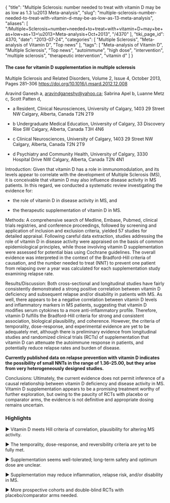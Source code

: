 {
    "title": "Multiple Sclerosis: number needed to treat with vitamin D may be as low as 1.3 \u2013 Meta-analysis",
    "slug": "multiple-sclerosis-number-needed-to-treat-with-vitamin-d-may-be-as-low-as-13-meta-analysis",
    "aliases": [
        "/Multiple+Sclerosis+number+needed+to+treat+with+vitamin+D+may+be+as+low+as+13+\u2013+Meta-analysis+Oct+2013",
        "/4370"
    ],
    "tiki_page_id": 4370,
    "date": "2013-07-24",
    "categories": [
        "Multiple Sclerosis",
        "Meta-analysis of Vitamin D",
        "Top news"
    ],
    "tags": [
        "Meta-analysis of Vitamin D",
        "Multiple Sclerosis",
        "Top news",
        "autoimmune",
        "high dose",
        "intervention",
        "multiple sclerosis",
        "therapeutic intervention",
        "vitamin d"
    ]
}


#### The case for vitamin D supplementation in multiple sclerosis

Multiple Sclerosis and Related Disorders, Volume 2, Issue 4, October 2013, Pages 281–306 https://doi.org/10.1016/j.msard.2012.12.008

Aravind Ganesh a, aravindganeshy@yahoo.ca;     Sabrina Apel b,     Luanne Metz c,     Scott Patten d,

* a Resident, Clinical Neurosciences, University of Calgary, 1403 29 Street NW Calgary, Alberta, Canada T2N 2T9

* b Undergraduate Medical Education, University of Calgary, 33 Discovery Rise SW Calgary, Alberta, Canada T3H 4N6

* c Clinical Neurosciences, University of Calgary, 1403 29 Street NW Calgary, Alberta, Canada T2N 2T9

* d Psychiatry and Community Health, University of Calgary, 3330 Hospital Drive NW Calgary, Alberta, Canada T2N 4N1

Introduction: Given that vitamin D has a role in immunomodulation, and its levels appear to correlate with the development of Multiple Sclerosis (MS), it is conceivable that vitamin D may also influence disease activity in MS patients. In this regard, we conducted a systematic review investigating the evidence for: 

* the role of vitamin D in disease activity in MS, and 

* the therapeutic supplementation of vitamin D in MS.

Methods: A comprehensive search of Medline, Embase, Pubmed, clinical trials registries, and conference proceedings, followed by screening and application of inclusion and exclusion criteria, yielded 57 studies for detailed appraisal. Following careful data extraction, studies addressing the role of vitamin D in disease activity were appraised on the basis of common epidemiological principles, while those involving vitamin D supplementation were assessed for potential bias using Cochrane guidelines. The overall evidence was interpreted in the context of the Bradford-Hill criteria of causation, and the number needed to treat (NNT) to prevent one patient from relapsing over a year was calculated for each supplementation study examining relapse rate.

Results/Discussion: Both cross-sectional and longitudinal studies have fairly consistently demonstrated a strong positive correlation between vitamin D deficiency and subsequent relapse and/or disability in patients with MS. As well, there appears to be a negative correlation between vitamin D levels and inflammatory markers in MS patients, suggesting that vitamin D modifies serum cytokines to a more anti-inflammatory profile. Therefore, vitamin D fulfills the Bradford-Hill criteria for strong and consistent association, biological plausibility, and coherence. However, the criteria of temporality, dose-response, and experimental evidence are yet to be adequately met, although there is preliminary evidence from longitudinal studies and randomized clinical trials (RCTs) of supplementation that vitamin D can attenuate the autoimmune response in patients, and potentially reduce relapse rates and burden of disease. 

 **Currently published data on relapse prevention with vitamin D indicates the possibility of small NNTs in the range of 1.36–25.00, but they arise from very heterogeneously designed studies.** 

Conclusions: Ultimately, the current evidence does not permit inference of a causal relationship between vitamin D deficiency and disease activity in MS. Vitamin D supplementation appears to be a promising treatment worthy of further exploration, but owing to the paucity of RCTs with placebo or comparator arms, the evidence is not definitive and appropriate dosing remains uncertain.

### Highlights

► Vitamin D meets Hill criteria of correlation, plausibility for altering MS activity. 

► The temporality, dose-response, and reversibility criteria are yet to be fully met.  

► Supplementation seems well-tolerated; long-term safety and optimum dose are unclear. 

► Supplementation may reduce inflammation, relapse risk, and/or disability in MS. 

► More prospective cohorts and double-blind RCTs with placebo/comparator arms needed.